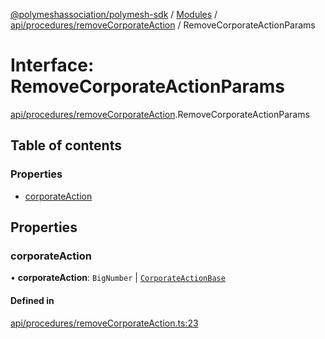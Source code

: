[@polymeshassociation/polymesh-sdk](../README.md) / [Modules](../modules.md) / [api/procedures/removeCorporateAction](../modules/api_procedures_removeCorporateAction.md) / RemoveCorporateActionParams

# Interface: RemoveCorporateActionParams

[api/procedures/removeCorporateAction](../modules/api_procedures_removeCorporateAction.md).RemoveCorporateActionParams

## Table of contents

### Properties

- [corporateAction](api_procedures_removeCorporateAction.RemoveCorporateActionParams.md#corporateaction)

## Properties

### corporateAction

• **corporateAction**: `BigNumber` \| [`CorporateActionBase`](../classes/api_entities_CorporateActionBase.CorporateActionBase.md)

#### Defined in

[api/procedures/removeCorporateAction.ts:23](https://github.com/PolymathNetwork/polymesh-sdk/blob/31dfa0dc/src/api/procedures/removeCorporateAction.ts#L23)
